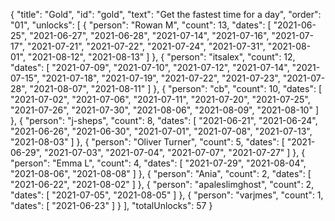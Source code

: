 {
  "title": "Gold",
  "id": "gold",
  "text": "Get the fastest time for a day",
  "order": "01",
  "unlocks": [
    {
      "person": "Rowan M",
      "count": 13,
      "dates": [
        "2021-06-25",
        "2021-06-27",
        "2021-06-28",
        "2021-07-14",
        "2021-07-16",
        "2021-07-17",
        "2021-07-21",
        "2021-07-22",
        "2021-07-24",
        "2021-07-31",
        "2021-08-01",
        "2021-08-12",
        "2021-08-13"
      ]
    },
    {
      "person": "itsalex",
      "count": 12,
      "dates": [
        "2021-07-09",
        "2021-07-10",
        "2021-07-12",
        "2021-07-14",
        "2021-07-15",
        "2021-07-18",
        "2021-07-19",
        "2021-07-22",
        "2021-07-23",
        "2021-07-28",
        "2021-08-07",
        "2021-08-11"
      ]
    },
    {
      "person": "cb",
      "count": 10,
      "dates": [
        "2021-07-02",
        "2021-07-06",
        "2021-07-11",
        "2021-07-20",
        "2021-07-25",
        "2021-07-26",
        "2021-07-30",
        "2021-08-06",
        "2021-08-09",
        "2021-08-10"
      ]
    },
    {
      "person": "j-sheps",
      "count": 8,
      "dates": [
        "2021-06-21",
        "2021-06-24",
        "2021-06-26",
        "2021-06-30",
        "2021-07-01",
        "2021-07-08",
        "2021-07-13",
        "2021-08-03"
      ]
    },
    {
      "person": "Oliver Turner",
      "count": 5,
      "dates": [
        "2021-06-29",
        "2021-07-03",
        "2021-07-04",
        "2021-07-07",
        "2021-07-27"
      ]
    },
    {
      "person": "Emma L",
      "count": 4,
      "dates": [
        "2021-07-29",
        "2021-08-04",
        "2021-08-06",
        "2021-08-08"
      ]
    },
    {
      "person": "Ania",
      "count": 2,
      "dates": [
        "2021-06-22",
        "2021-08-02"
      ]
    },
    {
      "person": "apaleslimghost",
      "count": 2,
      "dates": [
        "2021-07-05",
        "2021-08-05"
      ]
    },
    {
      "person": "varjmes",
      "count": 1,
      "dates": [
        "2021-06-23"
      ]
    }
  ],
  "totalUnlocks": 57
}